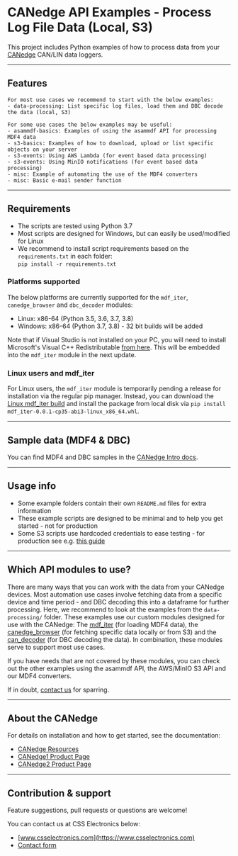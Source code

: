 # CANedge API Examples - Process Log File Data (Local, S3)

This project includes Python examples of how to process data from your [CANedge](https://www.csselectronics.com/) CAN/LIN data loggers.

---
## Features
```
For most use cases we recommend to start with the below examples:
- data-processing: List specific log files, load them and DBC decode the data (local, S3)

For some use cases the below examples may be useful:
- asammdf-basics: Examples of using the asammdf API for processing MDF4 data
- s3-basics: Examples of how to download, upload or list specific objects on your server
- s3-events: Using AWS Lambda (for event based data processing)
- s3-events: Using MinIO notifications (for event based data processing)
- misc: Example of automating the use of the MDF4 converters
- misc: Basic e-mail sender function

```

---

## Requirements
- The scripts are tested using Python 3.7
- Most scripts are designed for Windows, but can easily be used/modified for Linux  
- We recommend to install script requirements based on the `requirements.txt` in each folder:  
  ``pip install -r requirements.txt``

### Platforms supported
The below platforms are currently supported for the `mdf_iter`, `canedge_browser` and `dbc_decoder` modules:

- Linux: x86-64 (Python 3.5, 3.6, 3.7, 3.8)
- Windows: x86-64 (Python 3.7, 3.8) - 32 bit builds will be added

Note that if Visual Studio is not installed on your PC, you will need to install Microsoft's Visual C++ Redistributable [from here](https://aka.ms/vs/16/release/VC_redist.x64.exe). This will be embedded into the `mdf_iter` module in the next update.

### Linux users and mdf_iter
For Linux users, the `mdf_iter` module is temporarily pending a release for installation via the regular pip manager. Instead, you can download the [Linux mdf_iter build](http://canlogger1000.csselectronics.com/files/mdf_iter-0.0.1-cp35-abi3-linux_x86_64.whl) and install the package from local disk via `pip install mdf_iter-0.0.1-cp35-abi3-linux_x86_64.whl`. 

---

## Sample data (MDF4 & DBC)
You can find MDF4 and DBC samples in the [CANedge Intro docs](https://canlogger.csselectronics.com/canedge-getting-started/log-file-tools/).

---

## Usage info
- Some example folders contain their own `README.md` files for extra information
- These example scripts are designed to be minimal and to help you get started - not for production
- Some S3 scripts use hardcoded credentials to ease testing - for production see e.g. [this guide](https://boto3.amazonaws.com/v1/documentation/api/latest/guide/configuration.html)

---

## Which API modules to use?
There are many ways that you can work with the data from your CANedge devices. Most automation use cases involve fetching data from a specific device and time period - and DBC decoding this into a dataframe for further processing. Here, we recommend to look at the examples from the `data-processing/` folder. These examples use our custom modules designed for use with the CANedge: The [mdf_iter](https://pypi.org/project/mdf-iter/) (for loading MDF4 data), the [canedge_browser](https://github.com/CSS-Electronics/canedge_browser) (for fetching specific data locally or from S3) and the [can_decoder](https://github.com/CSS-Electronics/can_decoder) (for DBC decoding the data). In combination, these modules serve to support most use cases.

If you have needs that are not covered by these modules, you can check out the other examples using the asammdf API, the AWS/MinIO S3 API and our MDF4 converters.

If in doubt, [contact us](https://www.csselectronics.com/screen/page/can-bus-logger-contact) for sparring.

---
## About the CANedge

For details on installation and how to get started, see the documentation:
- [CANedge Resources](https://www.csselectronics.com/screen/page/can-logger-resources)  
- [CANedge1 Product Page](https://www.csselectronics.com/screen/product/can-logger-sd-canedge1/language/en)  
- [CANedge2 Product Page](https://www.csselectronics.com/screen/product/can-lin-logger-wifi-canedge2/language/en)  

---
## Contribution & support
Feature suggestions, pull requests or questions are welcome!

You can contact us at CSS Electronics below:  
- [www.csselectronics.com](https://www.csselectronics.com)  
- [Contact form](https://www.csselectronics.com/screen/page/can-bus-logger-contact)  
